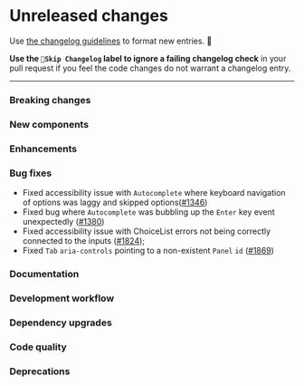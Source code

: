 # Unreleased changes

Use [the changelog guidelines](https://git.io/polaris-changelog-guidelines) to format new entries. 💜

**Use the `🤖Skip Changelog` label to ignore a failing changelog check** in your pull request if you feel the code changes do not warrant a changelog entry.

---

### Breaking changes

### New components

### Enhancements

### Bug fixes

- Fixed accessibility issue with `Autocomplete` where keyboard navigation of options was laggy and skipped options([#1346](https://github.com/Shopify/polaris-react/issues/1346))
- Fixed bug where `Autocomplete` was bubbling up the `Enter` key event unexpectedly ([#1380](https://github.com/Shopify/polaris-react/issues/1380))
- Fixed accessibility issue with ChoiceList errors not being correctly connected to the inputs ([#1824](https://github.com/Shopify/polaris-react/pull/1824));
- Fixed `Tab` `aria-controls` pointing to a non-existent `Panel` `id` ([#1869](https://github.com/Shopify/polaris-react/pull/1869))

### Documentation

### Development workflow

### Dependency upgrades

### Code quality

### Deprecations
